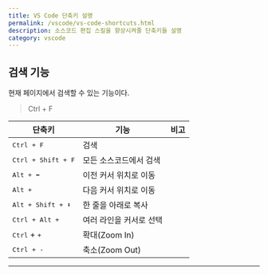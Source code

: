 ```yaml
---
title: VS Code 단축키 설명
permalink: /vscode/vs-code-shortcuts.html
description: 소스코드 편집 스킬을 향상시켜줄 단축키들 설명
category: vscode
---
```



검색 기능
---


현재 페이지에서 검색할 수 있는 기능이다. 
><kdb> Ctrl </kdb> + <kdb> F </kdb>


|단축키|기능|비고|
|---|---|---|
|<kbd> Ctrl + F </kbd>|검색|   |
|<kbd> Ctrl + Shift + F </kbd>|모든 소스코드에서 검색|   |
|<kbd> Alt + ⬅️</kbd>|이전 커서 위치로 이동|   |
|<kbd> Alt + </kbd>|다음 커서 위치로 이동|   |
|<kbd> Alt + Shift + :arrow_down:</kbd>|한 줄을 아래로 복사|   |
|<kbd> Ctrl + Alt + </kbd>|여러 라인을 커서로 선택|   |
|<kbd> Ctrl</kbd> + <kbd> + </kbd>|확대(Zoom In)|   |
|<kbd> Ctrl + - </kbd>|축소(Zoom Out)|   |
---


